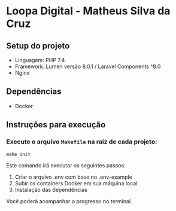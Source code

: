 # Loopa Digital - Matheus Silva da Cruz

## Setup do projeto

-   Linguagem: PHP 7.4
-   Framework: Lumen versão 8.0.1 / Laravel Components ^8.0
-   Nginx

## Dependências

-   Docker

## Instruções para execução

### Execute o arquivo `Makefile` na raiz de cada projeto:

`make init`

Este comando irá executar os seguintes passos:

1. Criar o arquivo .env com base no .env-example
2. Subir os containers Docker em sua máquina local
3. Instalação das dependências

Você poderá acompanhar o progresso no terminal.
